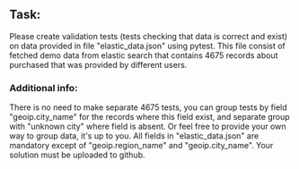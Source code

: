 
## Task:
Please create validation tests (tests checking that data is correct and exist) 
on data provided in file "elastic_data.json" using pytest. This file consist of fetched demo 
data from elastic search that contains 4675 records about purchased that was provided by different users. 

### Additional info:
There is no need to make separate 4675 tests, you can group tests by field "geoip.city_name" for the records where this field exist, and separate group with "unknown city" where field is absent. Or feel free to provide your own way to group data, it's up to you. All fields in "elastic_data.json" are mandatory except of "geoip.region_name" and "geoip.city_name". Your solution must be uploaded to github.
